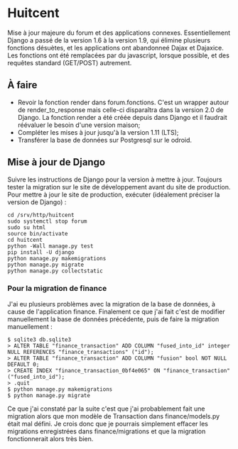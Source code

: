 # Huitcent

Mise à jour majeure du forum et des applications connexes. Essentiellement Django a passé de la version 1.6 à la version 1.9, qui élimine plusieurs fonctions désuètes, et les applications ont abandonneé Dajax et Dajaxice. Les fonctions ont été remplacées par du javascript, lorsque possible, et des requêtes standard (GET/POST) autrement.

## À faire

- Revoir la fonction render dans forum.fonctions. C'est un wrapper autour de render_to_response mais celle-ci disparaîtra dans la version 2.0 de Django. La fonction render a été créée depuis dans Django et il faudrait réévaluer le besoin d'une version maison;
- Compléter les mises à jour jusqu'à la version 1.11 (LTS);
- Transférer la base de données sur Postgresql sur le odroid.

## Mise à jour de Django

Suivre les instructions de Django pour la version à mettre à jour. Toujours tester la migration sur le site de développement avant du site de production. Pour mettre à jour le site de production, exécuter (idéalement préciser la version de Django) :

    cd /srv/http/huitcent
    sudo systemctl stop forum
    sudo su html
    source bin/activate
    cd huitcent
    python -Wall manage.py test
    pip install -U django
    python manage.py makemigrations
    python manage.py migrate
    python manage.py collectstatic

### Pour la migration de finance

J'ai eu plusieurs problèmes avec la migration de la base de données, à cause de l'application finance. Finalement ce que j'ai fait c'est de modifier manuellement la base de données précédente, puis de faire la migration manuellement :

    $ sqlite3 db.sqlite3
    > ALTER TABLE "finance_transaction" ADD COLUMN "fused_into_id" integer NULL REFERENCES "finance_transactions" ("id");
    > ALTER TABLE "finance_transaction" ADD COLUMN "fusion" bool NOT NULL DEFAULT 0;
    > CREATE INDEX "finance_transaction_0bf4e065" ON "finance_transaction" ("fused_into_id");
    > .quit
    $ python manage.py makemigrations
    $ python manage.py migrate

Ce que j'ai constaté par la suite c'est que j'ai probablement fait une migration alors que mon modèle de Transaction dans finance/models.py était mal défini. Je crois donc que je pourrais simplement effacer les migrations enregistrées dans finance/migrations et que la migration fonctionnerait alors très bien.
